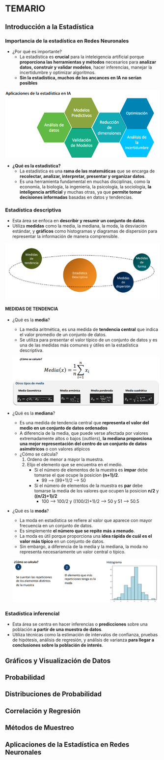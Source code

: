 # TEMARIO
## Introducción a la Estadística
### Importancia de la estadística en Redes Neuronales
- ¿Por qué es importante?
    - La estadística es **crucial** para la inteleigencia artificial porque **proporciona las herramientas y métodos** necesarios para **analizar datos, construir y validar modelos**, hacer inferencias, manejar la incertidumbre y optimizar algoritmos.
    - **Sin la estadística, muchos de los ancances en IA no serían posibles**

![Aplicaciones de la estadística en IA](/media/AplicacionEstadistica.png)

- **¿Qué es la estadística?**
    - La estadística es una **rama de las matemáticas** que se encarga de **recolectar, analizar, interpretar, presentar y organizar datos**.
    - Es una herramienta fundamental en muchas disciplinas, como la economía, la biología, la ingeniería, la psicología, la sociología, **la inteligencia artificial** y muchas otras, ya que **permite tomar decisiones informadas** basadas en datos y tendencias.

### Estadística descriptiva
- Esta área se enfoca en **describir y resumir un conjunto de datos**.
- Utiliza **medidas** como la media, la mediana, la moda, la desviación estándar, y **gráficos** como histogramas y diagramas de dispersión para representar la información de manera comprensible.

![Estadística descriptiva](/media/descriptiva.png)

#### MEDIDAS DE TENDENCIA
- ¿Qué es la **media**?
    - La media aritmética, es una medida de **tendencia central** que indica el valor promedio de un conjunto de datos.
    - Se utiliza para presentar el valor típico de un conjunto de datos y es una de las medidas más comunes y útiles en la estadística descriptiva.

    ![Estadística descriptiva](/media/media.png)

- ¿Qué es la **mediana**?
    - Es una medida de tendencia central que **representa el valor del medio en un conjunto de datos ordenados**
    - A diferencia de la media, que puede verse afectada por valores extremadamente altos o bajos (*outliers*), **la mediana proporciona una mejor representación del centro de un conjunto de datos asimétricos** o con valores atípicos
    - ¿Cómo se calcula?
        1. Ordeno de menor a mayor la muestra.
        2. Elijo el elemento que se encuentra en el medio.
            - Si el número de elementos de la muestra es **impar** debe tomarse el que ocupe la posicion **(n+1)/2**.
                - 99 --> (99+1)/2 --> 50
            - Si el número de elementos de la muestra es **par** debe tomarse la media de los valores que ocupen la posicion **n/2** y **((n/2)+1)/2**
                - 100 --> 100/2 y ((100/2)+1)/2 --> 50 y 51 --> 50.5

- ¿Qué es la **moda**?
    - La moda en estadística se refiere al valor que aparece con mayor frecuencia en un conjunto de datos.
    - Es simplemente **el número que se repite más a menudo**.
    - La moda es útil porque proporciona una **idea rápida de cuál es el valor más típico** en un conjunto de datos.
    - Sin embargo, a diferencia de la media y la mediana, la moda no representa necesariamente un valor central o típico.

     ![Estadística descriptiva](/media/moda.png)

### Estadística inferencial
- Esta área se centra en hacer inferencias o **predicciones** sobre una población **a partir de una muestra de datos**. 
- Utiliza técnicas como la estimación de intervalos de confianza, pruebas de hipótesis, análisis de regresión, y análisis de varianza **para llegar a conclusiones sobre la población de interés**.

## Gráficos y Visualización de Datos
## Probabilidad
## Distribuciones de Probabilidad
## Correlación y Regresión
## Métodos de Muestreo
## Aplicaciones de la Estadística en Redes Neuronales


